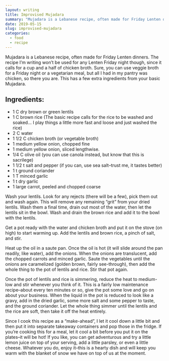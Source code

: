 ```yaml
---
layout: writing
title: Improvised Mujadara
summary: "Mujadara is a Lebanese recipe, often made for Friday Lenten dinners. The recipe I’m writing won’t be used for any Lenten Friday night though, since it calls for a cup and a half of chicken broth. Sure, you can use veggie broth for a Friday night or a vegetarian meal, but all I had in my pantry was chicken, so there you are. This has a few extra ingredients from your basic Mujadara."
date: 2019-05-15
slug: improvised-mujadara
categories:
  - food
  - recipe
---
```


Mujadara is a Lebanese recipe, often made for Friday Lenten dinners. The recipe I’m writing won’t be used for any Lenten Friday night though, since it calls for a cup and a half of chicken broth. Sure, you can use veggie broth for a Friday night or a vegetarian meal, but all I had in my pantry was chicken, so there you are. This has a few extra ingredients from your basic Mujadara.

## Ingredients:

- 1 C dry brown or green lentils
- 1 C brown rice (The basic recipe calls for the rice to be washed and soaked… I play things a little more fast and loose and just washed the rice)
- 2 C water
- 1 1/2 C chicken broth (or vegetable broth)
- 1 medium yellow onion, chopped fine
- 1 medium yellow onion, sliced lengthwise.
- 1/4 C olive oil (you can use canola instead, but know that this is sacrilege)
- 1 1/2 t salt and pepper (if you can, use sea salt–trust me, it tastes better)
- 1 t ground coriander
- 1 T minced garlic
- 1 t dry garlic
- 1 large carrot, peeled and chopped coarse

Wash your lentils. Look for any rejects (there will be a few), pick them out and wash again. This will remove any remaining “grit” from your dried lentils. Wash them a final time, drain out most of the water, then let the lentils sit in the bowl. Wash and drain the brown rice and add it to the bowl with the lentils.

Get a pot ready with the water and chicken broth and put it on the stove (on high) to start warming up. Add the lentils and brown rice, a pinch of salt, and stir.

Heat up the oil in a saute pan. Once the oil is hot (it will slide around the pan readily, like water), add the onions. When the onions are translucent, add the chopped carrots and minced garlic. Saute the vegetables until the onions are caramelized (golden brown, fairly see-through), then add the whole thing to the pot of lentils and rice. Stir that pot again.

Once the pot of lentils and rice is simmering, reduce the heat to medium-low and stir whenever you think of it. This is a fairly low maintenance recipe–about every ten minutes or so, give the pot some love and go on about your business. When the liquid in the pot is reduced to look like a gravy, add in the dried garlic, some more salt and some pepper to taste, and the ground coriander. Let the whole thing simmer until the lentils and the rice are soft, then take it off the heat entirely.

Since I cook this recipe as a “make-ahead”, I let it cool down a little bit and then put it into separate takeaway containers and pop those in the fridge. If you’re cooking this for a meal, let it cool a bit before you put it on the plates–it will be hot! If you like, you can get adventurous and try a little lemon juice on top of your serving, add a little parsley, or even a little cheese. Whatever you do, enjoy it–this is a hearty dish and will keep you warm with the blanket of snow we have on top of us at the moment.
